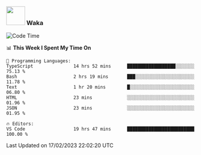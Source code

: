 ### <img src="https://media.giphy.com/media/VgCDAzcKvsR6OM0uWg/giphy.gif" width="50"> Waka

  <!--START_SECTION:waka-->
![Code Time](http://img.shields.io/badge/Code%20Time-1%2C279%20hrs-blue)

📊 **This Week I Spent My Time On** 

```text
💬 Programming Languages: 
TypeScript               14 hrs 52 mins      ██████████████████░░░░░░░   75.13 % 
Bash                     2 hrs 19 mins       ███░░░░░░░░░░░░░░░░░░░░░░   11.78 % 
Text                     1 hr 20 mins        █░░░░░░░░░░░░░░░░░░░░░░░░   06.80 % 
HTML                     23 mins             ░░░░░░░░░░░░░░░░░░░░░░░░░   01.96 % 
JSON                     23 mins             ░░░░░░░░░░░░░░░░░░░░░░░░░   01.95 % 

🔥 Editors: 
VS Code                  19 hrs 47 mins      █████████████████████████   100.00 % 

```


 Last Updated on 17/02/2023 22:02:20 UTC
<!--END_SECTION:waka-->
